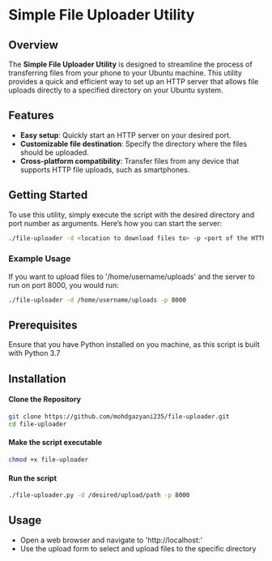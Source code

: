 # Simple File Uploader Utility

## Overview

The **Simple File Uploader Utility** is designed to streamline the process of transferring files from your phone to your Ubuntu machine. This utility provides a quick and efficient way to set up an HTTP server that allows file uploads directly to a specified directory on your Ubuntu system.

## Features

- **Easy setup**: Quickly start an HTTP server on your desired port.
- **Customizable file destination**: Specify the directory where the files should be uploaded.
- **Cross-platform compatibility**: Transfer files from any device that supports HTTP file uploads, such as smartphones.

## Getting Started

To use this utility, simply execute the script with the desired directory and port number as arguments. Here’s how you can start the server:

```bash
./file-uploader -d <location to download files to> -p <port of the HTTP server>
```
### Example Usage

If you want to upload files to '/home/username/uploads' and the server to run on port 8000, you would run:
```bash
./file-uploader -d /home/username/uploads -p 8000
```
## Prerequisites

Ensure that you have Python installed on you machine, as this script is built with Python 3.7

## Installation
#### Clone the Repository
```bash
git clone https://github.com/mohdgazyani235/file-uploader.git
cd file-uploader
```
#### Make the script executable
```bash
chmod +x file-uploader
```
#### Run the script
```bash
./file-uploader.py -d /desired/upload/path -p 8000
```
## Usage
- Open a web browser and navigate to 'http://localhost:<port>'
- Use the upload form to select and upload files to the specific directory


